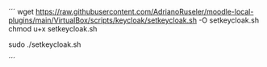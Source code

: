 
´´´
wget https://raw.githubusercontent.com/AdrianoRuseler/moodle-local-plugins/main/VirtualBox/scripts/keycloak/setkeycloak.sh -O setkeycloak.sh 
chmod u+x setkeycloak.sh 

sudo ./setkeycloak.sh 


´´´